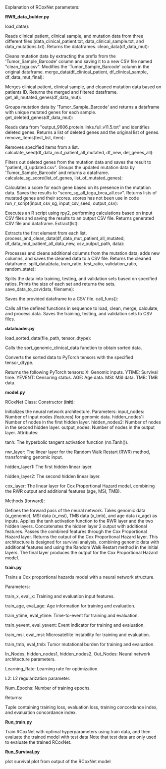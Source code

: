 Explanation of RCoxNet parameters:

<b>RWR_data_bulder.py</b>

load_data():

Reads clinical patient, clinical sample, and mutation data from three different files (data_clinical_patient.txt, data_clinical_sample.txt, and data_mutations.txt).
Returns the dataframes.
clean_data(df_data_mut):

Cleans mutation data by extracting the prefix from the 'Tumor_Sample_Barcode' column and saving it to a new CSV file named "clean_tcga.csv".
Modifies the 'Tumor_Sample_Barcode' column in the original dataframe.
merge_data(df_clinical_patient, df_clinical_sample, df_data_mut_final):

Merges clinical patient, clinical sample, and cleaned mutation data based on patients ID.
Returns the merged and filtered dataframe.
get_all_mutated_genes(df_data_mut):

Groups mutation data by 'Tumor_Sample_Barcode' and returns a dataframe with unique mutated genes for each sample.
get_deleted_genes(df_data_mut):

Reads data from "output_9606.protein.links.full.v11.5.txt" and identifies deleted genes.
Returns a list of deleted genes and the original list of genes.
remove_items(test_list, item):

Removes specified items from a list.
calculate_seed(df_data_mut_patient_all_mutated, df_new, del_genes_all):

Filters out deleted genes from the mutation data and saves the result to "patient_id_updated.csv".
Groups the updated mutation data by 'Tumor_Sample_Barcode' and returns a dataframe.
calculate_sg_score(list_of_genes, list_of_mutated_genes):

Calculates a score for each gene based on its presence in the mutation data.
Saves the results to "score_sg_all_tcga_brca_all.csv".
Returns lists of mutated genes and their scores.
scores has not been use in code
run_r_script(input_csv_sg, input_csv_seed, output_csv):

Executes an R script using rpy2, performing calculations based on input CSV files and saving the results to an output CSV file.
Returns generated CSV file and dataframe.
Extract(lst):

Extracts the first element from each list.
process_and_clean_data(df_data_mut_patient_all_mutated, df_data_mut_patient_all_data_new, csv_output_path, data):

Processes and cleans additional columns from the mutation data, adds new columns, and saves the cleaned data to a CSV file.
Returns the cleaned dataframe.
split_data(data, train_ratio, test_ratio, validation_ratio, random_state):

Splits the data into training, testing, and validation sets based on specified ratios.
Prints the size of each set and returns the sets.
save_data_to_csv(data, filename):

Saves the provided dataframe to a CSV file.
call_funs():

Calls all the defined functions in sequence to load, clean, merge, calculate, and process data.
Saves the training, testing, and validation sets to CSV files.
<p><b>dataloader.py</b></p>

load_sorted_data(file_path, tensor_dtype):

Calls the sort_genomic_clinical_data function to obtain sorted data.

Converts the sorted data to PyTorch tensors with the specified tensor_dtype.

Returns the following PyTorch tensors: X: Genomic inputs. YTIME: Survival time. YEVENT: Censoring status. AGE: Age data. MSI: MSI data. TMB: TMB data.

<p><b>model.py</b></p>

RCoxNet Class:
Constructor (__init__):

Initializes the neural network architecture.
Parameters:
input_nodes: Number of input nodes (features) for genomic data.
hidden_nodes1: Number of nodes in the first hidden layer.
hidden_nodes2: Number of nodes in the second hidden layer.
output_nodes: Number of nodes in the output layer.
Attributes:

tanh: The hyperbolic tangent activation function (nn.Tanh()).

rwr_layer: The linear layer for the Random Walk Restart (RWR) method, transforming genomic input.

hidden_layer1: The first hidden linear layer.

hidden_layer2: The second hidden linear layer.

cox_layer: The linear layer for Cox Proportional Hazard model, combining the RWR output and additional features (age, MSI, TMB).

Methods (forward):

Defines the forward pass of the neural network.
Takes genomic data (x_genomic), MSI data (x_msi), TMB data (x_tmb), and age data (x_age) as inputs.
Applies the tanh activation function to the RWR layer and the two hidden layers.
Concatenates the hidden layer 2 output with additional features.
Passes the combined features through the Cox Proportional Hazard layer.
Returns the output of the Cox Proportional Hazard layer.
This architecture is designed for survival analysis, combining genomic data with additional features and using the Random Walk Restart method in the initial layers. The final layer produces the output for the Cox Proportional Hazard model.

<p><b>train.py</b></p>

Trains a Cox proportional hazards model with a neural network structure.

Parameters:

train_x, eval_x: Training and evaluation input features.

train_age, eval_age: Age information for training and evaluation.

train_ytime, eval_ytime: Time-to-event for training and evaluation.

train_yevent, eval_yevent: Event indicator for training and evaluation.

train_msi, eval_msi: Microsatellite instability for training and evaluation.

train_tmb, eval_tmb: Tumor mutational burden for training and evaluation.

In_Nodes, hidden_nodes1, hidden_nodes2, Out_Nodes: Neural network architecture parameters.

Learning_Rate: Learning rate for optimization.

L2: L2 regularization parameter.

Num_Epochs: Number of training epochs.

Returns:

Tuple containing training loss, evaluation loss, training concordance index, and evaluation concordance index.

<p><b>Run_train.py</b></p>
Train RCoxNet with optimal hyperparameters using train data, and then evaluate the trained model with test data
Note that test data are only used to evaluate the trained RCoxNet.

<b><p>Run_Survival.py</p></b>
plot survival plot from output of the RCoxNet model


